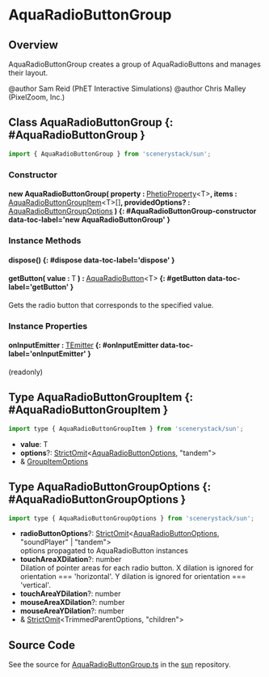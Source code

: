 # AquaRadioButtonGroup

## Overview

AquaRadioButtonGroup creates a group of AquaRadioButtons and manages their layout.

@author Sam Reid (PhET Interactive Simulations)
@author Chris Malley (PixelZoom, Inc.)

## Class AquaRadioButtonGroup {: #AquaRadioButtonGroup }


```js
import { AquaRadioButtonGroup } from 'scenerystack/sun';
```
### Constructor

#### new AquaRadioButtonGroup( property : <span style="font-weight: 400;">[PhetioProperty](../axon/PhetioProperty.md)&lt;T&gt;</span>, items : <span style="font-weight: 400;">[AquaRadioButtonGroupItem](../sun/AquaRadioButtonGroup.md#AquaRadioButtonGroupItem)&lt;T&gt;[]</span>, providedOptions? : <span style="font-weight: 400;">[AquaRadioButtonGroupOptions](../sun/AquaRadioButtonGroup.md#AquaRadioButtonGroupOptions)</span> ) {: #AquaRadioButtonGroup-constructor data-toc-label='new AquaRadioButtonGroup' }

### Instance Methods

#### dispose() {: #dispose data-toc-label='dispose' }

#### getButton( value : <span style="font-weight: 400;">T</span> ) : <span style="font-weight: 400;">[AquaRadioButton](../sun/AquaRadioButton.md)&lt;T&gt;</span> {: #getButton data-toc-label='getButton' }

Gets the radio button that corresponds to the specified value.

### Instance Properties

#### onInputEmitter : <span style="font-weight: 400;">[TEmitter](../axon/TEmitter.md)</span> {: #onInputEmitter data-toc-label='onInputEmitter' }

(readonly)



## Type AquaRadioButtonGroupItem {: #AquaRadioButtonGroupItem }


```js
import type { AquaRadioButtonGroupItem } from 'scenerystack/sun';
```


- **value**: T
- **options**?: [StrictOmit](../phet-core/StrictOmit.md)&lt;[AquaRadioButtonOptions](../sun/AquaRadioButton.md#AquaRadioButtonOptions), "tandem"&gt;
- &amp; [GroupItemOptions](../sun/GroupItemOptions.md)




## Type AquaRadioButtonGroupOptions {: #AquaRadioButtonGroupOptions }


```js
import type { AquaRadioButtonGroupOptions } from 'scenerystack/sun';
```


- **radioButtonOptions**?: [StrictOmit](../phet-core/StrictOmit.md)&lt;[AquaRadioButtonOptions](../sun/AquaRadioButton.md#AquaRadioButtonOptions), "soundPlayer" | "tandem"&gt;
<br>  options propagated to AquaRadioButton instances
- **touchAreaXDilation**?: <span style="color: hsla(calc(var(--md-hue) + 180deg),80%,40%,1);">number</span>
<br>  Dilation of pointer areas for each radio button.
  X dilation is ignored for orientation === 'horizontal'.
  Y dilation is ignored for orientation === 'vertical'.
- **touchAreaYDilation**?: <span style="color: hsla(calc(var(--md-hue) + 180deg),80%,40%,1);">number</span>
- **mouseAreaXDilation**?: <span style="color: hsla(calc(var(--md-hue) + 180deg),80%,40%,1);">number</span>
- **mouseAreaYDilation**?: <span style="color: hsla(calc(var(--md-hue) + 180deg),80%,40%,1);">number</span>
- &amp; [StrictOmit](../phet-core/StrictOmit.md)&lt;TrimmedParentOptions, "children"&gt;




## Source Code

See the source for [AquaRadioButtonGroup.ts](https://github.com/phetsims/sun/blob/main/js/AquaRadioButtonGroup.ts) in the [sun](https://github.com/phetsims/sun) repository.
